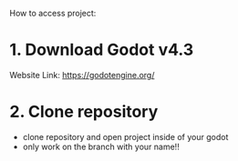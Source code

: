 How to access project:

# 1. Download Godot v4.3
Website Link: https://godotengine.org/

# 2. Clone repository
- clone repository and open project inside of your godot
- only work on the branch with your name!!
